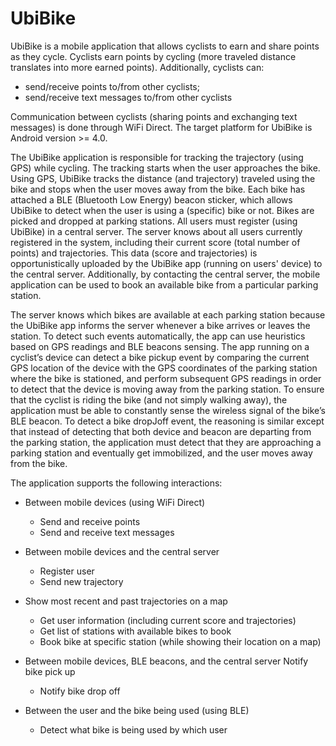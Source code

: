 # UbiBike
 
 UbiBike  is  a  mobile  application  that  allows  cyclists  to  earn  and  share  points  as  they  cycle. Cyclists  earn  points  by  cycling  (more  traveled  distance  translates  into  more  earned  points).  Additionally,  cyclists  can:

 - send/receive  points  to/from  other  cyclists;
 - send/receive  text  messages  to/from  other  cyclists
 
 Communication between cyclists (sharing points and exchanging text messages) is done through WiFi Direct. The  target  platform  for  UbiBike  is  Android  version  >=  4.0.

The  UbiBike  application  is  responsible  for  tracking  the  trajectory  (using  GPS)  while  cycling.    The  tracking  starts  when the user approaches the bike. Using GPS, UbiBike tracks the distance (and trajectory) traveled using the bike  and stops when the user moves away from the bike. Each bike has attached a BLE (Bluetooth Low Energy) beacon  sticker, which allows UbiBike to detect when the user is using a (specific) bike or not. 
Bikes are picked and dropped at parking stations. All users must register (using UbiBike) in a central server. The  server  knows  about  all  users  currently  registered  in  the  system,  including  their  current  score  (total  number  of  points)  and  trajectories.  This  data  (score  and  trajectories)  is  opportunistically  uploaded  by  the  UbiBike  app  (running  on  users'  device)  to  the  central  server.  Additionally,  by  contacting  the  central  server,  the  mobile  application can be used to book an available bike from a particular parking station. 

The  server  knows  which  bikes  are  available  at  each  parking  station  because  the  UbiBike  app  informs  the  server  whenever  a  bike  arrives  or  leaves  the  station.  To  detect  such  events  automatically,  the  app  can  use  heuristics  based  on  GPS  readings  and  BLE  beacons  sensing.  The  app  running  on  a  cyclist’s  device  can  detect  a  bike  pickup  event by comparing the current GPS location of the device with the GPS coordinates of the parking station where  the bike is stationed, and perform subsequent GPS readings in order to detect that the device is moving away from  the  parking  station.  To  ensure  that  the  cyclist  is  riding  the  bike  (and  not  simply  walking  away),  the  application  must be able to constantly sense the wireless signal of the bike’s BLE beacon. To detect a bike dropJoff event, the  reasoning  is  similar  except  that  instead  of  detecting  that  both  device  and  beacon  are  departing  from  the  parking  station,  the  application  must  detect  that  they  are  approaching  a  parking  station  and  eventually  get  immobilized,  and the user moves away from the bike. 

The application supports the following interactions: 

 - Between mobile devices (using WiFi Direct) 
   - Send and receive points 
   - Send and receive text messages
   
 - Between mobile devices and the central server 
   - Register user 
   - Send new trajectory 
  
 - Show most recent and past trajectories on a map 
   - Get user information (including current score and trajectories) 
   - Get list of stations with available bikes to book 
   - Book bike at specific station (while showing their location on a map) 

 - Between mobile devices, BLE beacons, and the central server    Notify bike pick up 
   - Notify bike drop off 

 - Between the user and the bike being used (using BLE)    
   - Detect what bike is being used by which user 
